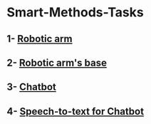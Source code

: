 # Smart-Methods-Tasks
## 1- [Robotic arm](https://github.com/NoorAlsharif/Smart-Methods-Tasks/tree/Task-1)
## 2- [Robotic arm's base](https://github.com/NoorAlsharif/Smart-Methods-Tasks/tree/Task-2)
## 3- [Chatbot](https://github.com/NoorAlsharif/Smart-Methods-Tasks/tree/Task-3)
## 4- [Speech-to-text for Chatbot](https://github.com/NoorAlsharif/Smart-Methods-Tasks/tree/Task4)

